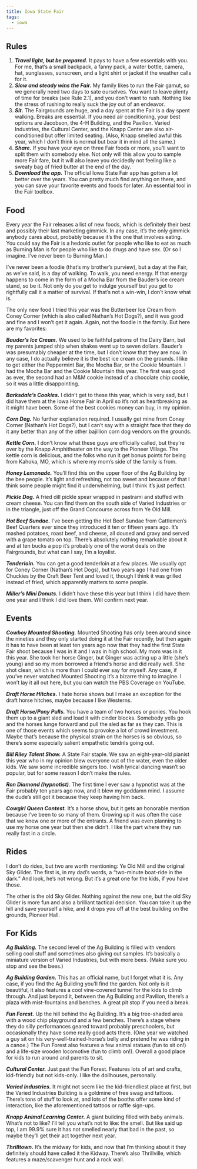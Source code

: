 ```yaml
---
title: Iowa State Fair
tags:
  - iowa
---
```


## Rules

1. ***Travel light, but be prepared.*** It pays to have a few essentials with you. For me, that’s a small backpack, a fanny pack, a water bottle, camera, hat, sunglasses, sunscreen, and a light shirt or jacket if the weather calls for it.
2. ***Slow and steady wins the Fair.*** My family likes to run the Fair gamut, so we generally need two days to sate ourselves. You want to leave plenty of time for breaks (see Rule 2.1), and you don’t want to rush. Nothing like the stress of rushing to really suck the joy out of an endeavor.
3. ***Sit.*** The Fairgrounds are huge, and a day spent at the Fair is a day spent walking. Breaks are essential. If you need air conditioning, your best options are Jacobson, the 4-H Building, and the Pavilion. Varied Industries, the Cultural Center, and the Knapp Center are also air-conditioned but offer limited seating. (Also, Knapp smelled awful this year, which I don’t think is normal but bear it in mind all the same.)
4. ***Share.*** If you have your eye on three Fair foods or more, you’ll want to split them with somebody else. Not only will this allow you to sample more Fair fare, but it will also leave you decidedly not feeling like a sweaty bag of fried butter at the end of the day.
5. ***Download the app.*** The official Iowa State Fair app has gotten a lot better over the years. You can pretty much find anything on there, and you can save your favorite events and foods for later. An essential tool in the Fair toolbox.
  
## Food

Every year the Fair releases a list of new foods, which is definitely their best and possibly their last marketing gimmick. In any case, it’s the only gimmick anybody cares about, probably because it’s the one that involves eating. You could say the Fair is a hedonic outlet for people who like to eat as much as Burning Man is for people who like to do drugs and have sex. (Or so I imagine. I’ve never been to Burning Man.)

I’ve never been a foodie (that’s my brother’s purview), but a day at the Fair, as we’ve said, is a day of walking. To walk, you need energy. If that energy happens to come in the form of a Mocha Bar from the Bauder’s ice cream stand, so be it. Not only do you get to indulge yourself but you get to rightfully call it a matter of survival. If that’s not a win-win, I don’t know what is.

The only new food I tried this year was the Butterbeer Ice Cream from Coney Corner (which is also called Nathan’s Hot Dogs?), and it was good and fine and I won’t get it again. Again, not the foodie in the family. But here are my favorites:

***Bauder’s Ice Cream.*** We used to be faithful patrons of the Dairy Barn, but my parents jumped ship when shakes went up to seven dollars. Bauder’s was presumably cheaper at the time, but I don’t know that they are now. In any case, I do actually believe it is the best ice cream on the grounds. I like to get either the Peppermint Bar, the Mocha Bar, or the Cookie Mountain. I had the Mocha Bar and the Cookie Mountain this year. The first was good as ever, the second had an M&M cookie instead of a chocolate chip cookie, so it was a little disappointing.

***Barksdale’s Cookies.*** I didn’t get to these this year, which is very sad, but I did have them at the Iowa Horse Fair in April so it’s not as heartbreaking as it might have been. Some of the best cookies money can buy, in my opinion.

***Corn Dog.*** No further explanation required. I usually get mine from Coney Corner (Nathan’s Hot Dogs?), but I can’t say with a straight face that they do it any better than any of the other bajillion corn dog vendors on the grounds.

***Kettle Corn.*** I don’t know what these guys are officially called, but they’re over by the Knapp Amphitheater on the way to the Pioneer Village. The kettle corn is delicious, and the folks who run it get bonus points for being from Kahoka, MO, which is where my mom’s side of the family is from.

***Honey Lemonade.*** You’ll find this on the upper floor of the Ag Building by the bee people. It’s light and refreshing, not too sweet and because of that I think some people might find it underwhelming, but I think it’s just perfect.

***Pickle Dog.*** A fried dill pickle spear wrapped in pastrami and stuffed with cream cheese. You can find them on the south side of Varied Industries or in the triangle, just off the Grand Concourse across from Ye Old Mill.

***Hot Beef Sundae.*** I’ve been getting the Hot Beef Sundae from Cattlemen’s Beef Quarters ever since they introduced it ten or fifteen years ago. It’s mashed potatoes, roast beef, and cheese, all doused and gravy and served with a grape tomato on top. There’s absolutely nothing remarkable about it and at ten bucks a pop it’s probably one of the worst deals on the Fairgrounds, but what can I say, I’m a loyalist.

***Tenderloin.*** You can get a good tenderloin at a few places. We usually opt for Coney Corner (Nathan’s Hot Dogs), but two years ago I had one from Chuckies by the Craft Beer Tent and loved it, though I think it was grilled instead of fried, which apparently matters to some people.

***Miller’s Mini Donuts.*** I didn’t have these this year but I think I did have them one year and I think I did love them. Will confirm next year.

## Events

***Cowboy Mounted Shooting.*** Mounted Shooting has only been around since the nineties and they only started doing it at the Fair recently, but then again it has to have been at least ten years ago now that they had the first State Fair shoot because I was in it and I was in high school. My mom was in it this year. She took her horse Ginger, but Ginger was acting up a little (she’s young) and so my mom borrowed a friend’s horse and did really well. She shot clean, which is more than I could ever say for myself. Any case, if you’ve never watched Mounted Shooting it’s a bizarre thing to imagine. I won’t lay it all out here, but you can watch the PBS Coverage on YouTube.

***Draft Horse Hitches.*** I hate horse shows but I make an exception for the draft horse hitches, maybe because I like Westerns.

***Draft Horse/Pony Pulls.*** You have a team of two horses or ponies. You hook them up to a giant sled and load it with cinder blocks. Somebody yells go and the horses lunge forward and pull the sled as far as they can. This is one of those events which seems to provoke a lot of crowd investment. Maybe that’s because the physical strain on the horses is so obvious, so there’s some especially salient empathetic tendrils going out.

***Bill Riley Talent Show.*** A State Fair staple. We saw an eight-year-old pianist this year who in my opinion blew everyone out of the water, even the older kids. We saw some incredible singers too. I wish lyrical dancing wasn’t so popular, but for some reason I don’t make the rules.

***Ron Diamond (hypnotist)***. The first time I ever saw a hypnotist was at the Fair probably ten years ago now, and it blew my goddamn mind. I assume the dude’s still got it because they keep having him back.

***Cowgirl Queen Contest.*** It’s a horse show, but it gets an honorable mention because I’ve been to so many of them. Growing up it was often the case that we knew one or more of the entrants. A friend was even planning to use my horse one year but then she didn’t. I like the part where they run really fast in a circle.

## Rides

I don’t do rides, but two are worth mentioning: Ye Old Mill and the original Sky Glider. The first is, in my dad’s words, a “two-minute boat-ride in the dark.” And look, he’s not wrong. But it’s a great one for the kids, if you have those.

The other is the old Sky Glider. Nothing against the new one, but the old Sky Glider is more fun and also a brilliant tactical decision. You can take it up the hill and save yourself a hike, and it drops you off at the best building on the grounds, Pioneer Hall.

## For Kids

***Ag Building.*** The second level of the Ag Building is filled with vendors selling cool stuff and sometimes also giving out samples. It’s basically a miniature version of Varied Industries, but with more bees. (Make sure you stop and see the bees.)

***Ag Building Garden.*** This has an official name, but I forget what it is. Any case, if you find the Ag Building you’ll find the garden. Not only is it beautiful, it also features a cool vine-covered tunnel for the kids to climb through. And just beyond it, between the Ag Building and Pavilion, there’s a plaza with mist-fountains and benches. A great pit stop if you need a break.  

***Fun Forest.*** Up the hill behind the Ag Building. It’s a big tree-shaded area with a wood chip playground and a few benches. There’s a stage where they do silly performances geared toward probably preschoolers, but occasionally they have some really good acts there. (One year we watched a guy sit on his very-well-trained-horse’s belly and pretend he was riding in a canoe.) The Fun Forest also features a few animal statues (fun to sit on!) and a life-size wooden locomotive (fun to climb on!). Overall a good place for kids to run around and parents to sit.

***Cultural Center.*** Just past the Fun Forest. Features lots of art and crafts, kid-friendly but not kids-only. I like the dollhouses, personally.

***Varied Industries.*** It might not seem like the kid-friendliest place at first, but the Varied Industries Building is a goldmine of free swag and tattoos. There’s tons of stuff to look at, and lots of the booths offer some kind of interaction, like the aforementioned tattoos or raffle sign-ups.

***Knapp Animal Learning Center.*** A giant building filled with baby animals. What’s not to like? I’ll tell you what’s not to like: the smell. But like said up top, I am 99.9% sure it has not smelled nearly that bad in the past, so maybe they’ll get their act together next year.

***Thrilltown.*** It’s the midway for kids, and now that I’m thinking about it they definitely should have called it the Kidway. There’s also Thrillville, which features a maze/scavenger hunt and a rock wall.
